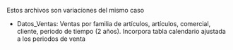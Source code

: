 Estos archivos son variaciones del mismo caso
* Datos_Ventas:   Ventas por familia de artículos, artículos, comercial, cliente, periodo de tiempo (2 años). Incorpora tabla calendario ajustada a los periodos de venta
